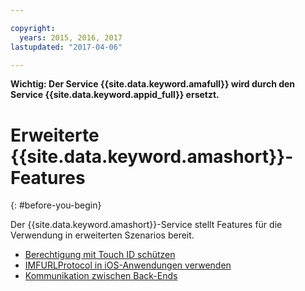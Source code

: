 ```yaml
---

copyright:
  years: 2015, 2016, 2017
lastupdated: "2017-04-06"

---
```


**Wichtig: Der Service {{site.data.keyword.amafull}} wird durch den Service {{site.data.keyword.appid_full}} ersetzt.**

# Erweiterte {{site.data.keyword.amashort}}-Features
{: #before-you-begin}

Der {{site.data.keyword.amashort}}-Service stellt Features für die Verwendung in erweiterten Szenarios bereit.
* [Berechtigung mit Touch ID schützen](advanced-topics-touchid.html)
* [IMFURLProtocol in iOS-Anwendungen verwenden](advanced-topics-IMFURLProtocol.html)
* [Kommunikation zwischen Back-Ends](advanced-topics-oauthsdk.html)
